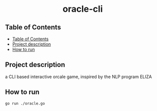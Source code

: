 <p align="center">
<h1 align="center">oracle-cli</h1>
</p>

## Table of Contents
- [Table of Contents](#table-of-contents)
- [Project description](#project-description)
- [How to run](#how-to-run)

## Project description
a CLI based interactive orcale game, inspired by the NLP program ELIZA

## How to run
```
go run ./oracle.go
```